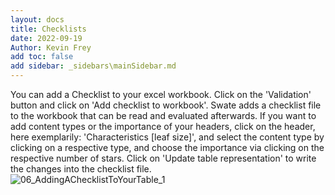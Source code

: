 ```yaml
---
layout: docs
title: Checklists
date: 2022-09-19
Author: Kevin Frey
add toc: false
add sidebar: _sidebars\mainSidebar.md
---
```


You can add a Checklist to your excel workbook. Click on the 'Validation' button and click on 'Add checklist to workbook'. Swate adds a checklist file to the workbook that can be read and evaluated afterwards. If you want to add content types or the importance of your headers, click on the header, here exemplarily: 'Characteristics [leaf size]', and select the content type by clicking on a respective type, and choose the importance via clicking on the respective number of stars. Click on 'Update table representation' to write the changes into the checklist file.  
![06_AddingAChecklistToYourTable_1](https://user-images.githubusercontent.com/47781170/110664316-926ca200-81c7-11eb-9b99-57fba22e58ee.png)